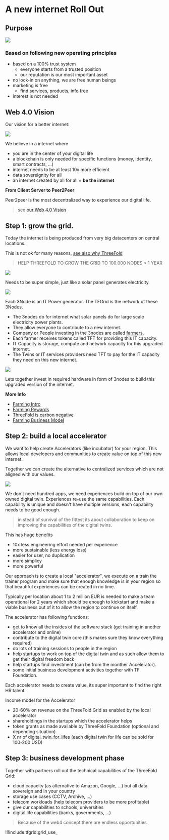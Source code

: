 # A new internet Roll Out

## Purpose

![](img/bhag.png)

### Based on following new operating principles

- based on a 100% trust system
  - everyone starts from a trusted position
  - our reputation is our most important asset
- no lock-in on anything, we are free human beings
- marketing is free
  - find services, products, info free
- interest is not needed

## Web 4.0 Vision

Our vision for a better internet:

![](img/internet_evolution.png)

We believe in a internet where
- you are in the center of your digital life
- a blockchain is only needed for specific functions (money, identity, smart contracts, ...)
- internet needs to be at least 10x more efficient
- data sovereignity for all
- an internet created by all for all = **be the internet**

**From Client Server to Peer2Peer**

Peer2peer is the most decentralized way to experience our digital life.

> see [our Web 4.0 Vision](rollout_web4)

## Step 1: grow the grid.

Today the internet is being produced from very big datacenters on central locations.

This is not ok for many reasons, [see also why ThreeFold](threefold:why_intro)

> HELP THREEFOLD TO GROW THE GRID TO 100.000 NODES < 1 YEAR

![](img/power_generation.png)

Needs to be super simple, just like a solar panel generates electricity.

![](img/power_generator_comparison.png)

Each 3Node is an IT Power generator. The TFGrid is the network of these 3Nodes.

- The 3nodes do for internet what solar panels do for large scale electricity power plants.
- They allow everyone to contribute to a new internet.
- Company or People investing in the 3nodes are called [farmers](tfgrid:farming_home).
- Each farmer receives tokens called TFT for providing this IT capacity.
- IT Capacity is storage, compute and network capacity for this upgraded internet.
- The Twins or IT services providers need TFT to pay for the IT capacity they need on this new internet.

![](img/circular_tft.png)

Lets together invest in required hardware in form of 3nodes to build this upgraded version of the internet.

**More Info**

- [Farming Intro](tfgrid:farming_intro)
- [Farming Rewards](tfgrid:farming_reward)
- [ThreeFold is carbon negative](tfgrid:energy_savings)
- [Farming Business Model](farming_biz_model)

## Step 2: build a local accelerator

We want to help create Accelerators (like incubator) for your region.
This allows local developers and communities to create value on top of this new internet.

Together we can create the alternative to centralized services which are not aligned with our values.

![](img/twin_capabilities.png)

We don't need hundred apps, we need experiences build on top of our own owned digital twin. Experiences re-use the same capabilities. Each capability is unique and doesn't have multiple versions, each capability needs to be good enough.

> in stead of survival of the fittest its about collaboration to keep on improving the capabilities of the digital twins.

This has huge benefits

- 10x less engineering effort needed per experience
- more sustainable (less energy loss)
- easier for user, no duplication
- more simplicy
- more powerful

Our approach is to create a local "accelerator", we execute on a train the trainer program and make sure that enough knowledge is in your region so that beautiful experiences can be created in no time.

Typically per location about 1 to 2 million EUR is needed to make a team operational for 2 years which should be enough to kickstart and make a viable business out of it to allow the region to continue on itself. 

The accelerator has following functions:

- get to know all the insides of the software stack (get training in another accelerator and online)
- contribute to the digital twin core (this makes sure they know everything required)
- do lots of training sessions to people in the region
- help startups to work on top of the digital twin and as such allow them to get their digital freedom back
- help startups find investment (can be from the monther Accelerator).
- some initial business development activities together with TF Foundation.

Each accelerator needs to create value, its super important to find the right HR talent.

Income model for the Accelerator

- 20-60% on revenue on the ThreeFold Grid as enabled by the local accelerator
- shareholdings in the startups which the accelerator helps
- token grants as made available by ThreeFold Foundation (optional and depending situation)
- X nr of digital_twin_for_lifes (each digital twin for life can be sold for 100-200 USD)


## Step 3: business development phase

Together with partners roll out the technical capabilities of the ThreeFold Grid:

- cloud capacity (as alternative to Amazon, Google, ...) but all data sovereign and in your country
- storage use cases (CCTV, Archive, ...)
- telecom workloads (help telecom providers to be more profitable)
- give our capabilities to schools, universities
- digital life capabilities (banks, governments, ...)

> Because of the web4 concept there are endless opportunities.

!!!include:tfgrid:grid_use_